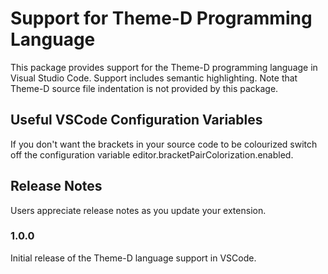# Support for Theme-D Programming Language

This package provides support for the Theme-D programming language in Visual Studio Code. Support includes semantic highlighting. Note that Theme-D source file indentation is not provided by this package.

## Useful VSCode Configuration Variables

If you don't want the brackets in your source code to be colourized switch off the configuration variable
editor.bracketPairColorization.enabled.

## Release Notes

Users appreciate release notes as you update your extension.

### 1.0.0

Initial release of the Theme-D language support in VSCode.
